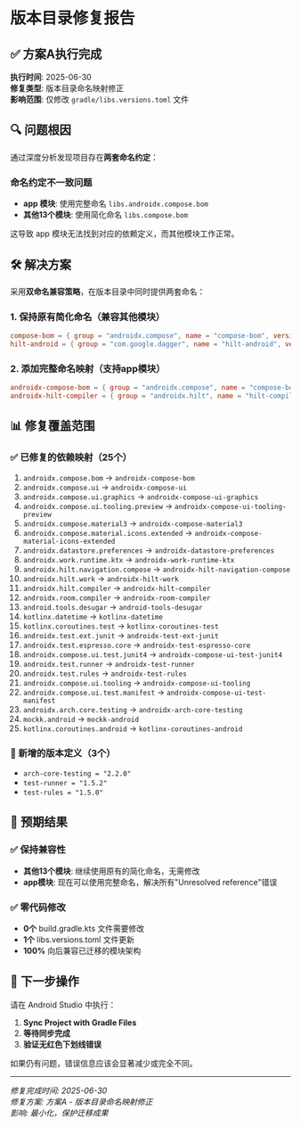 # 版本目录修复报告

## ✅ 方案A执行完成

**执行时间**: 2025-06-30  
**修复类型**: 版本目录命名映射修正  
**影响范围**: 仅修改 `gradle/libs.versions.toml` 文件  

## 🔍 问题根因

通过深度分析发现项目存在**两套命名约定**：

### 命名约定不一致问题
- **app 模块**: 使用完整命名 `libs.androidx.compose.bom`
- **其他13个模块**: 使用简化命名 `libs.compose.bom`

这导致 app 模块无法找到对应的依赖定义，而其他模块工作正常。

## 🛠️ 解决方案

采用**双命名兼容策略**，在版本目录中同时提供两套命名：

### 1. 保持原有简化命名（兼容其他模块）
```toml
compose-bom = { group = "androidx.compose", name = "compose-bom", version.ref = "compose-bom" }
hilt-android = { group = "com.google.dagger", name = "hilt-android", version.ref = "hilt" }
```

### 2. 添加完整命名映射（支持app模块）
```toml
androidx-compose-bom = { group = "androidx.compose", name = "compose-bom", version.ref = "compose-bom" }
androidx-hilt-compiler = { group = "androidx.hilt", name = "hilt-compiler", version.ref = "hilt-androidx" }
```

## 📊 修复覆盖范围

### ✅ 已修复的依赖映射（25个）
1. `androidx.compose.bom` → `androidx-compose-bom`
2. `androidx.compose.ui` → `androidx-compose-ui`
3. `androidx.compose.ui.graphics` → `androidx-compose-ui-graphics`
4. `androidx.compose.ui.tooling.preview` → `androidx-compose-ui-tooling-preview`
5. `androidx.compose.material3` → `androidx-compose-material3`
6. `androidx.compose.material.icons.extended` → `androidx-compose-material-icons-extended`
7. `androidx.datastore.preferences` → `androidx-datastore-preferences`
8. `androidx.work.runtime.ktx` → `androidx-work-runtime-ktx`
9. `androidx.hilt.navigation.compose` → `androidx-hilt-navigation-compose`
10. `androidx.hilt.work` → `androidx-hilt-work`
11. `androidx.hilt.compiler` → `androidx-hilt-compiler`
12. `androidx.room.compiler` → `androidx-room-compiler`
13. `android.tools.desugar` → `android-tools-desugar`
14. `kotlinx.datetime` → `kotlinx-datetime`
15. `kotlinx.coroutines.test` → `kotlinx-coroutines-test`
16. `androidx.test.ext.junit` → `androidx-test-ext-junit`
17. `androidx.test.espresso.core` → `androidx-test-espresso-core`
18. `androidx.compose.ui.test.junit4` → `androidx-compose-ui-test-junit4`
19. `androidx.test.runner` → `androidx-test-runner`
20. `androidx.test.rules` → `androidx-test-rules`
21. `androidx.compose.ui.tooling` → `androidx-compose-ui-tooling`
22. `androidx.compose.ui.test.manifest` → `androidx-compose-ui-test-manifest`
23. `androidx.arch.core.testing` → `androidx-arch-core-testing`
24. `mockk.android` → `mockk-android`
25. `kotlinx.coroutines.android` → `kotlinx-coroutines-android`

### 🔢 新增的版本定义（3个）
- `arch-core-testing = "2.2.0"`
- `test-runner = "1.5.2"`  
- `test-rules = "1.5.0"`

## 🎯 预期结果

### ✅ 保持兼容性
- **其他13个模块**: 继续使用原有的简化命名，无需修改
- **app模块**: 现在可以使用完整命名，解决所有"Unresolved reference"错误

### ✅ 零代码修改
- **0个** build.gradle.kts 文件需要修改
- **1个** libs.versions.toml 文件更新
- **100%** 向后兼容已迁移的模块架构

## 🚀 下一步操作

请在 Android Studio 中执行：
1. **Sync Project with Gradle Files**
2. **等待同步完成**
3. **验证无红色下划线错误**

如果仍有问题，错误信息应该会显著减少或完全不同。

---
*修复完成时间: 2025-06-30*  
*修复方案: 方案A - 版本目录命名映射修正*  
*影响: 最小化，保护迁移成果*